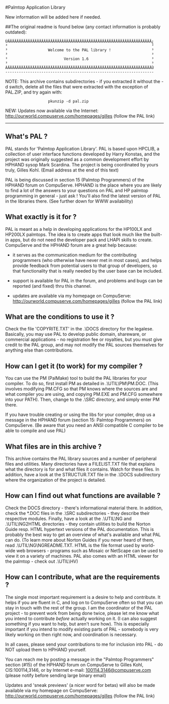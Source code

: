 #Palmtop Application Library

New information will be added here if needed.

##The original readme is found below (any contact information is probably outdated):
```
ÚÄÄÄÄÄÄÄÄÄÄÄÄÄÄÄÄÄÄÄÄÄÄÄÄÄÄÄÄÄÄÄÄÄÄÄÄÄÄÄÄÄÄÄÄÄÄÄÄÄÄÄÄÄÄÄÄÄÄÄÄÄÄÄÄ¿
³                                                                ³
³                  Welcome to the PAL library !                  ³
³                                                                ³
³                         Version 1.6                            ³
³                                                                ³
ÀÄÄÄÄÄÄÄÄÄÄÄÄÄÄÄÄÄÄÄÄÄÄÄÄÄÄÄÄÄÄÄÄÄÄÄÄÄÄÄÄÄÄÄÄÄÄÄÄÄÄÄÄÄÄÄÄÄÄÄÄÄÄÄÄÙ
------------------------------------------------------------------
```
 NOTE: This archive contains subdirectories - if you extracted it
 without the -d switch, delete all the files that were extracted
 with the exception of PAL.ZIP, and try again with:

                       pkunzip -d pal.zip


 NEW: Updates now available via the Internet:
      http://ourworld.compuserve.com/homepages/gilles
      (follow the PAL link)

-----------------------------------------------------------------


What's PAL ?
------------

PAL stands for 'Palmtop Application Library'. PAL is based upon
HPCLIB, a collection of user interface functions developed by
Harry Konstas, and the project was originally suggested as a
common development effort by HPHAND sysop Mark Scardina.
The project is being coordinated by yours truly, Gilles Kohl.
(Email address at the end of this text)

PAL is being discussed in section 15 (Palmtop Programmers) of
the HPHAND forum on CompuServe. HPHAND is the place where you
are likely to find a lot of the answers to your questions on
PAL and HP palmtop programming in general - just ask ! You'll
also find the latest version of PAL in the libraries there.
(See further down for WWW availability)


What exactly is it for ?
------------------------

PAL is meant as a help in developing applications for the
HP100LX and HP200LX palmtops. The idea is to create apps that
look much like the built-in apps, but do not need the developer
pack and LHAPI skills to create. CompuServe and the HPHAND forum
are a great help because:

- it serves as the communication medium for the contributing
programmers (who otherwise have never met in most cases), and
helps provide feedback from potential users to that group of
developers, so that functionality that is really needed by the
user base can be included.

- support is available for PAL in the forum, and problems and
bugs can be reported (and fixed) thru this channel.

- updates are available via my homepage on CompuServe:
  http://ourworld.compuserve.com/homepages/gilles
  (follow the PAL link)


What are the conditions to use it ?
-----------------------------------

Check the file 'COPYRITE.TXT' in the .\DOCS directory for the
legalese. Basically, you may use PAL to develop public domain,
shareware, or commercial applications - no registration fee or
royalties, but you must give credit to the PAL group, and may
not modify the PAL sources themselves for anything else than
contributions.


How can I get it (to work) for my compiler ?
--------------------------------------------

You can use the PM (PalMake) tool to build the PAL libraries for
your compiler. To do so, first install PM as detailed in
.\UTIL\PM\PM.DOC. (This involves modifying PM.CFG so that PM
knows where the sources are and what compiler you are using, and
copying PM.EXE and PM.CFG somewhere into your PATH). Then,
change to the .\SRC directory, and simply enter PM there.

If you have trouble creating or using the libs for your
compiler, drop us a message in the HPHAND forum (section 15:
Palmtop Programmers) on CompuServe. (Be aware that you need an
ANSI compatible C compiler to be able to compile and use PAL)


What files are in this archive ?
--------------------------------

This archive contains the PAL library sources and a number of
peripheral files and utilities. Many directories have a
FILELIST.TXT file that explains what the directory is for and
what files it contains. Watch for these files. In addition, have
a look at the STRUCTUR.TXT file in the .\DOCS subdirectory where
the organization of the project is detailed.



How can I find out what functions are available ?
-------------------------------------------------

Check the DOCS directory - there's informational material there.
In addition, check the *.DOC files in the .\SRC subdirectories -
they describe their respective modules. Finally, have a look at
the .\UTIL\NG and .\UTIL\NG2HTML directories - they contain
utilities to build the Norton Guide resp. HTML hypertext
versions of the PAL documentation. This is probably the best way
to get an overview of what's available and what PAL can do. (To
learn more about Norton Guides if you never heard of them, read
.\UTIL\NG\NGREADME.TXT. HTML is the file format used by
world-wide web browsers - programs such as Mosaic or NetScape
can be used to view it on a variety of machines. PAL also comes
with an HTML viewer for the palmtop - check out .\UTIL\HV)


How can I contribute, what are the requirements ?
-------------------------------------------------

The single most important requirement is a desire to help and
contribute. It helps if you are fluent in C, and log on to
CompuServe often so that you can stay in touch with the rest of
the group. I am the coordinator of the PAL project - to prevent
work from being done twice, please let me know what you intend
to contribute _before_ actually working on it. (I can also
suggest something if you want to help, but aren't sure how).
This is especially important if you intend to modify existing
parts of PAL - somebody is very likely working on then right
now, and coordination is necessary.

In all cases, please send your contributions to me for inclusion
into PAL - do NOT upload them to HPHAND yourself.

You can reach me by posting a message in the "Palmtop
Programmers" section (#15) of the HPHAND forum on CompuServe to
Gilles Kohl, CIS:100114,3146, or by Internet e-mail:
100114.3146@compuserve.com (please notify before sending large
binary email)

 Updates and 'sneak previews' (a nicer word for betas) will
also be made available via my homepage on CompuServe:
http://ourworld.compuserve.com/homepages/gilles (follow the PAL
link)

